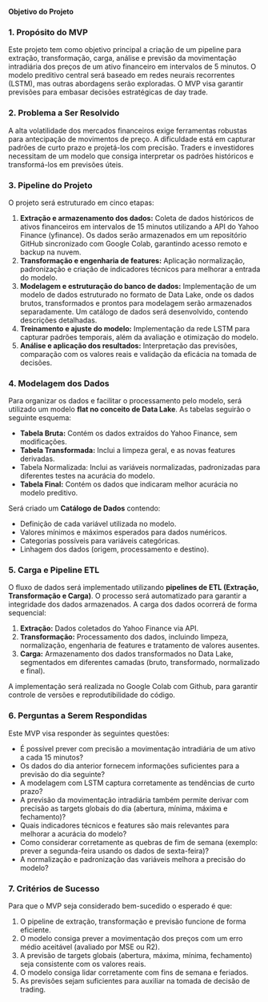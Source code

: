 

**Objetivo do Projeto**

### 1. Propósito do MVP

Este projeto tem como objetivo principal a criação de um pipeline para extração, transformação, carga, análise e previsão da movimentação intradiária dos preços de um ativo financeiro em intervalos de 5 minutos. O modelo preditivo central será baseado em redes neurais recorrentes (LSTM), mas outras abordagens serão exploradas. O MVP visa garantir previsões  para embasar decisões estratégicas de day trade.

### 2. Problema a Ser Resolvido

A alta volatilidade dos mercados financeiros exige ferramentas robustas para antecipação de movimentos de preço. A dificuldade está em capturar padrões de curto prazo e projetá-los com precisão. Traders e investidores necessitam de um modelo que consiga interpretar os padrões históricos e transformá-los em previsões úteis.

### 3. Pipeline do Projeto

O projeto será estruturado em cinco  etapas:

1. **Extração e armazenamento dos dados:** Coleta de dados históricos de ativos financeiros em intervalos de 15 minutos utilizando a API do Yahoo Finance (yfinance). Os dados serão armazenados em um repositório GitHub sincronizado com Google Colab, garantindo acesso remoto e backup na nuvem.
2. **Transformação e engenharia de features:** Aplicação normalização, padronização e criação de indicadores técnicos  para melhorar a entrada do modelo.
3. **Modelagem e estruturação do banco de dados:** Implementação de um modelo de dados estruturado no formato de Data Lake, onde os dados brutos, transformados e prontos para modelagem serão armazenados separadamente. Um catálogo de dados será desenvolvido, contendo descrições detalhadas.
4. **Treinamento e ajuste do modelo:** Implementação da rede LSTM para capturar padrões temporais, além da avaliação e otimização do modelo.
5. **Análise e aplicação dos resultados:** Interpretação das previsões, comparação com os valores reais e validação da eficácia na tomada de decisões.

### 4. Modelagem dos Dados

Para organizar os dados e facilitar o processamento pelo modelo, será utilizado um modelo **flat no conceito de Data Lake**. As tabelas seguirão o seguinte esquema:

- **Tabela Bruta:** Contém os dados extraídos do Yahoo Finance, sem modificações.
- **Tabela Transformada:** Inclui a limpeza geral,  e as novas features derivadas.
- Tabela Normalizada: Inclui as variáveis normalizadas, padronizadas para diferentes testes na acurácia do modelo.
- **Tabela Final:** Contém os dados que indicaram melhor acurácia no modelo preditivo.

Será criado um **Catálogo de Dados** contendo:

- Definição de cada variável utilizada no modelo.
- Valores mínimos e máximos esperados para dados numéricos.
- Categorias possíveis para variáveis categóricas.
- Linhagem dos dados (origem, processamento e destino).

### 5. Carga e Pipeline ETL

O fluxo de dados será implementado utilizando **pipelines de ETL (Extração, Transformação e Carga)**. O processo será automatizado para garantir a integridade dos dados armazenados. A carga dos dados ocorrerá de forma sequencial:

1. **Extração:** Dados coletados do Yahoo Finance via API.
2. **Transformação:** Processamento dos dados, incluindo limpeza, normalização, engenharia de features e tratamento de valores ausentes.
3. **Carga:** Armazenamento dos dados transformados no Data Lake, segmentados em diferentes camadas (bruto, transformado, normalizado e final).

A implementação será realizada no Google Colab com Github, para garantir controle de versões e reprodutibilidade do código.

### 6. Perguntas a Serem Respondidas

Este MVP visa responder às seguintes questões:

- É possível prever com precisão a movimentação intradiária de um ativo a cada 15 minutos?
- Os dados do dia anterior fornecem informações suficientes para a previsão do dia seguinte?
- A modelagem com LSTM captura corretamente as tendências de curto prazo?
- A previsão da movimentação intradiária também permite derivar com precisão as targets globais do dia (abertura, mínima, máxima e fechamento)?
- Quais indicadores técnicos e features são mais relevantes para melhorar a acurácia do modelo?
- Como considerar corretamente as quebras de fim de semana (exemplo: prever a segunda-feira usando os dados de sexta-feira)?
- A normalização e padronização das variáveis melhora a precisão do modelo?

### 7. Critérios de Sucesso

Para que o MVP seja considerado bem-sucedido o esperado é que:

1. O pipeline de extração, transformação e previsão funcione de forma eficiente.
2. O modelo consiga prever a movimentação dos preços com um erro médio aceitável (avaliado por MSE ou R2).
3. A previsão de targets globais (abertura, máxima, mínima, fechamento) seja consistente com os valores reais.
4. O modelo consiga lidar corretamente com fins de semana e feriados.
5. As previsões sejam suficientes para auxiliar na tomada de decisão de trading.



